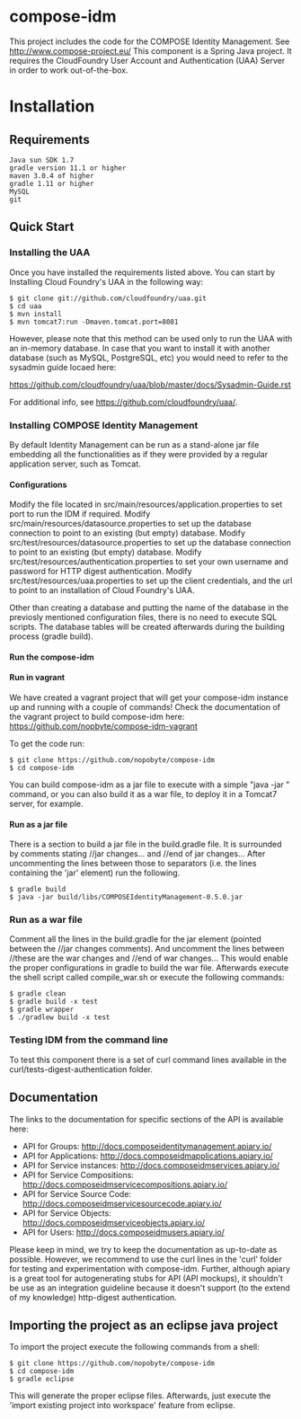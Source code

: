 compose-idm
===========

This project includes the code for the COMPOSE Identity Management. See http://www.compose-project.eu/
This component is a Spring Java project. It requires the CloudFoundry User Account and Authentication (UAA) Server in order to work out-of-the-box. 

# Installation

## Requirements

	Java sun SDK 1.7
	gradle version 11.1 or higher
	maven 3.0.4 of higher
	gradle 1.11 or higher 
	MySQL
	git

## Quick Start


### Installing the UAA

Once you have installed the requirements listed above. 	You can start by Installing Cloud Foundry's UAA in the following way:


    $ git clone git://github.com/cloudfoundry/uaa.git
    $ cd uaa
    $ mvn install
    $ mvn tomcat7:run -Dmaven.tomcat.port=8081
    
However, please note that this method can be used only to run the UAA with an in-memory database. In case that you want to install it with another database (such as MySQL, PostgreSQL, etc) you would need to refer to the sysadmin guide locaed here:

https://github.com/cloudfoundry/uaa/blob/master/docs/Sysadmin-Guide.rst

For additional info, see https://github.com/cloudfoundry/uaa/.

### Installing COMPOSE Identity Management

By default Identity Management can be run  as a stand-alone jar file embedding all the functionalities as if they were provided by a regular application server, such as Tomcat.
 
#### Configurations

Modify the file located in  src/main/resources/application.properties to set port to run the IDM if required.
Modify src/main/resources/datasource.properties to set up the database connection to point to an existing (but empty) database.
Modify src/test/resources/datasource.properties to set up the database connection to point to an existing (but empty) database.
Modify src/test/resources/authentication.properties to set your own username and password for HTTP digest authentication.
Modify src/test/resources/uaa.properties to set up the client credentials, and the url to point to an installation of Cloud Foundry's UAA.

Other than creating a database and putting the name of the database in the previosly mentioned configuration files, there is no need to execute SQL scripts.
The database tables will be created afterwards during the building process (gradle build).


#### Run the compose-idm 

#### Run in vagrant

We have created a vagrant project that will get your compose-idm instance up and running with a couple of commands! 
Check the documentation of the vagrant project to build compose-idm here: https://github.com/nopbyte/compose-idm-vagrant

To get the code run: 

	$ git clone https://github.com/nopobyte/compose-idm
	$ cd compose-idm
	
You can build compose-idm as a jar file to execute with a simple "java -jar " command, or you can also build it as a war file, to deploy it in a Tomcat7 server, for example.

#### Run as a jar file

There is a section to build a jar file in the build.gradle file. It is surrounded by comments stating //jar changes... and //end of jar changes...
After uncommenting the lines between those to separators (i.e. the lines containing the 'jar' element) run the following.

	$ gradle build
	$ java -jar build/libs/COMPOSEIdentityManagement-0.5.0.jar 
	

### Run as a war file

Comment all the lines in the build.gradle for the jar element (pointed between the //jar changes comments). And uncomment the lines between //these are the war changes and //end of war changes... This would enable the proper configurations in gradle to build the war file. Afterwards execute the shell script called compile_war.sh or execute the following commands:

	$ gradle clean
	$ gradle build -x test
	$ gradle wrapper
	$ ./gradlew build -x test


### Testing IDM from the command line

To test this component there is a set of curl command lines available in the curl/tests-digest-authentication folder.

## Documentation 

The links to the documentation for specific sections of the API is available here:

* API for Groups: http://docs.composeidentitymanagement.apiary.io/
* API for Applications: http://docs.composeidmapplications.apiary.io/
* API for Service instances: http://docs.composeidmservices.apiary.io/
* API for Service Compositions: http://docs.composeidmservicecompositions.apiary.io/
* API for Service Source Code: http://docs.composeidmservicesourcecode.apiary.io/
* API for Service Objects: http://docs.composeidmserviceobjects.apiary.io/
* API for Users: http://docs.composeidmusers.apiary.io/

Please keep in mind, we try to keep the documentation as up-to-date as possible. However, we recommend to use the curl lines in the 'curl' folder for testing and experimentation with compose-idm. Further, although apiary is a great tool for autogenerating stubs for API (API mockups), it shouldn't be use as an integration guideline because it doesn't support (to the extend of my knowledge) http-digest authentication. 



## Importing the project as an eclipse java project

To import the project execute the following commands from a shell:

	$ git clone https://github.com/nopobyte/compose-idm
	$ cd compose-idm
	$ gradle eclipse

This will generate the proper eclipse files. Afterwards, just execute the 'import existing project into workspace' feature from eclipse.


